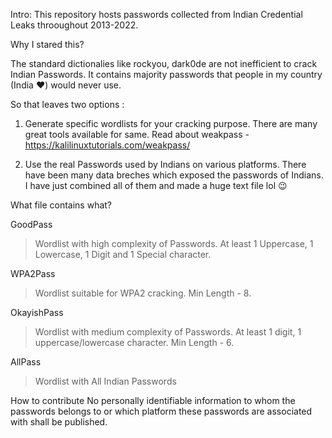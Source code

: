 Intro:
This repository hosts passwords collected from Indian Credential Leaks throoughout 2013-2022.

Why I stared this?

The standard dictionalies like rockyou, dark0de are not inefficient to crack Indian Passwords.
It contains majority passwords that people in my country (India ❤️) would never use.

So that leaves two options :

1. Generate specific wordlists for your cracking purpose. There are many great tools available for same. 
   Read about weakpass - https://kalilinuxtutorials.com/weakpass/

2. Use the real Passwords used by Indians on various platforms.
   There have been many data breches which exposed the passwords of Indians.
   I have just combined all of them and made a huge text file lol 😉

What file contains what?

GoodPass
> Wordlist with high complexity of Passwords.
> At least 1 Uppercase, 1 Lowercase, 1 Digit and 1 Special character.

WPA2Pass
> Wordlist suitable for WPA2 cracking.
> Min Length - 8.

OkayishPass
> Wordlist with medium complexity of Passwords.
> At least 1 digit, 1 uppercase/lowercase character. Min Length - 6.

AllPass
> Wordlist with All Indian Passwords

How to contribute
No personally identifiable information to whom the passwords belongs to or which platform these passwords are associated with shall be published.
